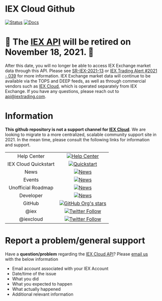 # IEX Cloud Github

[![Status](https://img.shields.io/badge/Status-green)](https://status.iexapis.com/)
[![Docs](https://img.shields.io/badge/API%20Docs-blue)](https://iexcloud.io/docs/api/)

# :rotating_light: The [IEX API](https://iextrading.com/developers/docs/) will be retired on November 18, 2021. :rotating_light:
After this date, you will no longer be able to access IEX Exchange market data through this API. Please see [SR-IEX-2021-13](https://storage.googleapis.com/assets-bucket/exchange/assets/SR-IEX-2021-13.pdf) or [IEX Trading Alert #2021 - 039](https://iextrading.com/alerts/#/171) for more information. IEX Exchange market data will continue to be available via the TOPS and DEEP feeds, as well as through commercial vendors such as [IEX Cloud](https://iexcloud.io/), which is operated separately from IEX Exchange. If you have any questions, please reach out to [api@iextrading.com](mailto:api@iextrading.com?subject=API%20Deprecation)</a>.


# Information
**This github repository is not a support channel for [IEX Cloud](https://iexcloud.io/)**. We are looking to migrate to a more centralized, scalable community support site in 2021. In the mean time, please consult the following links for information and support.

| | |
|:--:|:--:|
| Help Center | [![Help Center](https://img.shields.io/badge/Link-orange)](https://intercom.help/iexcloud/en/) |
| IEX Cloud Quickstart | [![Quickstart](https://img.shields.io/badge/Link-orange)](https://intercom.help/iexcloud/en/articles/2851174-getting-started-on-iex-cloud) |
| News | [![News](https://img.shields.io/badge/Link-orange)](https://iexcloud.io/blog/) |
| Events | [![News](https://img.shields.io/badge/Link-orange)](https://iexcloud.io/community/events/) |
| Unofficial Roadmap | [![News](https://img.shields.io/badge/Link-orange)](https://iexcloud.io/console/roadmap) |
| Developer | [![News](https://img.shields.io/badge/Link-orange)](https://iexcloud.io/community/developer) |
| GitHub | [![GitHub Org's stars](https://img.shields.io/github/stars/iexcloud?label=IEX%20Cloud&style=social)](https://github.com/iexcloud) |
| @iex | [![Twitter Follow](https://img.shields.io/twitter/follow/iex?style=social)](https://twitter.com/iex) |
| @iexcloud | [![Twitter Follow](https://img.shields.io/twitter/follow/iexcloud?style=social)](https://twitter.com/iexcloud) |


# Report a problem/general support

Have a **question/problem** regarding the [IEX Cloud API](https://iexcloud.io/docs/api/)? Please <a href="mailto:support@iexcloud.io?subject=IEX Cloud Support&body=Email Account:%0ADate/Time of the issue:%0AWhat you did:%0AWhat you expected to happen:%0AWhat actually happened:%0AAdditional relevant information:%0A">email us</a> with the below information

   * Email account associated with your IEX Account
   * Date/time of the issue
   * What you did
   * What you expected to happen
   * What actually happened
   * Additional relevant information
